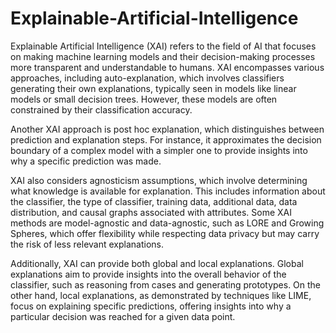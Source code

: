# Explainable-Artificial-Intelligence

Explainable Artificial Intelligence (XAI) refers to the field of AI that focuses on making machine learning models and their decision-making processes more transparent and understandable to humans. XAI encompasses various approaches, including auto-explanation, which involves classifiers generating their own explanations, typically seen in models like linear models or small decision trees. However, these models are often constrained by their classification accuracy.

Another XAI approach is post hoc explanation, which distinguishes between prediction and explanation steps. For instance, it approximates the decision boundary of a complex model with a simpler one to provide insights into why a specific prediction was made.

XAI also considers agnosticism assumptions, which involve determining what knowledge is available for explanation. This includes information about the classifier, the type of classifier, training data, additional data, data distribution, and causal graphs associated with attributes. Some XAI methods are model-agnostic and data-agnostic, such as LORE and Growing Spheres, which offer flexibility while respecting data privacy but may carry the risk of less relevant explanations.

Additionally, XAI can provide both global and local explanations. Global explanations aim to provide insights into the overall behavior of the classifier, such as reasoning from cases and generating prototypes. On the other hand, local explanations, as demonstrated by techniques like LIME, focus on explaining specific predictions, offering insights into why a particular decision was reached for a given data point.
